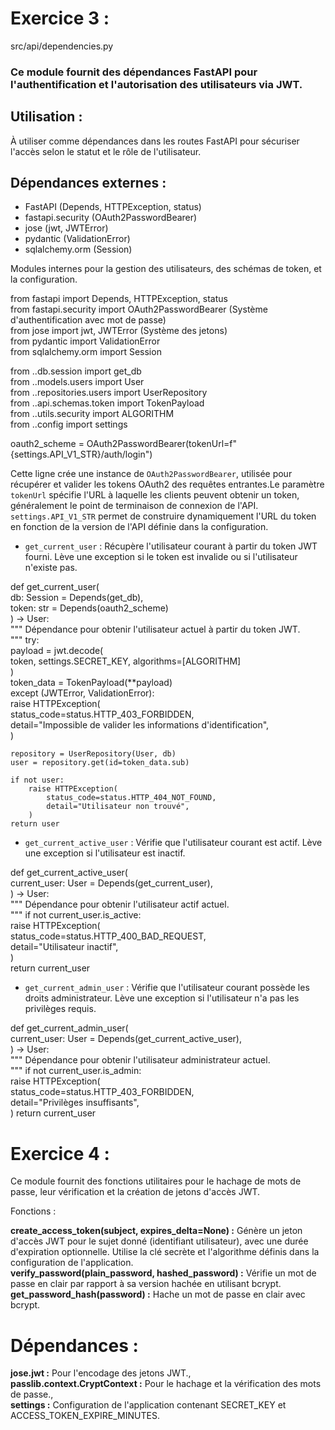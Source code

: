 # Exercice 3 :

src/api/dependencies.py

### Ce module fournit des dépendances FastAPI pour l'authentification et l'autorisation des utilisateurs via JWT.

## Utilisation :

À utiliser comme dépendances dans les routes FastAPI pour sécuriser l'accès selon le statut et le rôle de l'utilisateur.

## Dépendances externes :

- FastAPI (Depends, HTTPException, status)
- fastapi.security (OAuth2PasswordBearer)
- jose (jwt, JWTError)
- pydantic (ValidationError)
- sqlalchemy.orm (Session)

Modules internes pour la gestion des utilisateurs, des schémas de token, et la configuration.

from fastapi import Depends, HTTPException, status<br>
from fastapi.security import OAuth2PasswordBearer (Système d'authentification avec mot de passe)<br>
from jose import jwt, JWTError (Système des jetons)<br>
from pydantic import ValidationError<br>
from sqlalchemy.orm import Session<br>

from ..db.session import get_db<br>
from ..models.users import User<br>
from ..repositories.users import UserRepository<br>
from ..api.schemas.token import TokenPayload<br>
from ..utils.security import ALGORITHM<br>
from ..config import settings<br>

oauth2_scheme = OAuth2PasswordBearer(tokenUrl=f"{settings.API_V1_STR}/auth/login")

Cette ligne crée une instance de `OAuth2PasswordBearer`, utilisée pour récupérer et valider les tokens OAuth2 des requêtes entrantes.Le paramètre `tokenUrl` spécifie l'URL à laquelle les clients peuvent obtenir un token, généralement le point de terminaison de connexion de l'API. `settings.API_V1_STR` permet de construire dynamiquement l'URL du token en fonction de la version de l'API définie dans la configuration.

- `get_current_user` : Récupère l'utilisateur courant à partir du token JWT fourni. Lève une exception si le token est invalide ou si l'utilisateur n'existe pas.

def get_current_user(<br>
    db: Session = Depends(get_db),<br>
    token: str = Depends(oauth2_scheme)<br>
) -> User:<br>
    """
    Dépendance pour obtenir l'utilisateur actuel à partir du token JWT.<br>
    """
    try:<br>
        payload = jwt.decode(<br>
            token, settings.SECRET_KEY, algorithms=[ALGORITHM]<br>
        )<br>
        token_data = TokenPayload(**payload)<br>
    except (JWTError, ValidationError):<br>
        raise HTTPException(<br>
            status_code=status.HTTP_403_FORBIDDEN,<br>
            detail="Impossible de valider les informations d'identification",<br>
        )<br>

    repository = UserRepository(User, db)
    user = repository.get(id=token_data.sub)

    if not user:
        raise HTTPException(
            status_code=status.HTTP_404_NOT_FOUND,
            detail="Utilisateur non trouvé",
        )
    return user

- `get_current_active_user` : Vérifie que l'utilisateur courant est actif. Lève une exception si l'utilisateur est inactif.

def get_current_active_user(<br>
    current_user: User = Depends(get_current_user),<br>
) -> User:<br>
    """
    Dépendance pour obtenir l'utilisateur actif actuel.<br>
    """
    if not current_user.is_active:<br>
        raise HTTPException(<br>
            status_code=status.HTTP_400_BAD_REQUEST,<br>
            detail="Utilisateur inactif",<br>
        )<br>
    return current_user<br>

- `get_current_admin_user` : Vérifie que l'utilisateur courant possède les droits administrateur. Lève une exception si l'utilisateur n'a pas les privilèges requis.

def get_current_admin_user(<br>
    current_user: User = Depends(get_current_active_user),<br>
) -> User:<br>
    """
    Dépendance pour obtenir l'utilisateur administrateur actuel.<br>
    """
    if not current_user.is_admin:<br>
        raise HTTPException(<br>
            status_code=status.HTTP_403_FORBIDDEN,<br>
            detail="Privilèges insuffisants",<br>
        )
    return current_user<br>

# Exercice 4 :

Ce module fournit des fonctions utilitaires pour le hachage de mots de passe, leur vérification et la création de jetons d'accès JWT.

Fonctions :

**create_access_token(subject, expires_delta=None) :** Génère un jeton d'accès JWT pour le sujet donné (identifiant utilisateur), avec une durée d'expiration optionnelle. Utilise la clé secrète et l'algorithme définis dans la configuration de l'application.<br>
**verify_password(plain_password, hashed_password) :** Vérifie un mot de passe en clair par rapport à sa version hachée en utilisant bcrypt.<br>
**get_password_hash(password) :** Hache un mot de passe en clair avec bcrypt.

# Dépendances :

**jose.jwt :** Pour l'encodage des jetons JWT.,<br>
**passlib.context.CryptContext :** Pour le hachage et la vérification des mots de passe.,<br>
**settings :** Configuration de l'application contenant SECRET_KEY et ACCESS_TOKEN_EXPIRE_MINUTES.